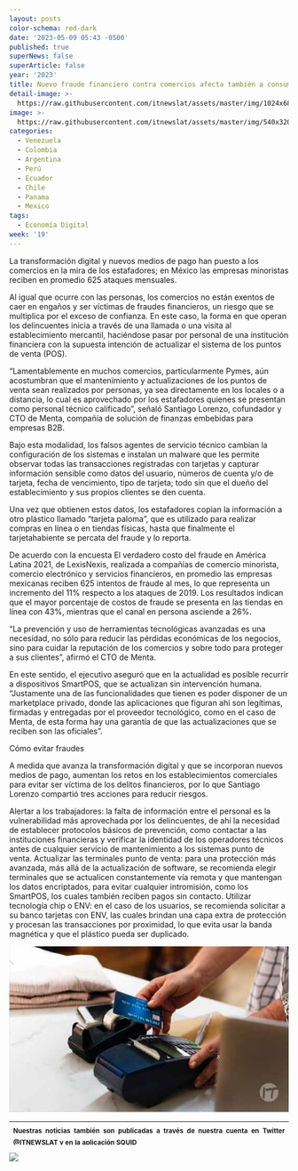 ```yaml
---
layout: posts
color-schema: red-dark
date: '2023-05-09 05:43 -0500'
published: true
superNews: false
superArticle: false
year: '2023'
title: Nuevo fraude financiero contra comercios afecta también a consumidores
detail-image: >-
  https://raw.githubusercontent.com/itnewslat/assets/master/img/1024x680/Punto-de-venta-g.jpg
image: >-
  https://raw.githubusercontent.com/itnewslat/assets/master/img/540x320/Punto-de-venta-p.jpg
categories:
  - Venezuela
  - Colombia
  - Argentina
  - Perú
  - Ecuador
  - Chile
  - Panama
  - Mexico
tags:
  - Economía Digital
week: '19'
---
```

La transformación digital y nuevos medios de pago han puesto a los comercios en la mira de los estafadores; en México las empresas minoristas reciben en promedio 625 ataques mensuales.
 
Al igual que ocurre con las personas, los comercios no están exentos de caer en engaños y ser víctimas de fraudes financieros, un riesgo que se multiplica por el exceso de confianza. En este caso, la forma en que operan los delincuentes inicia a través de una llamada o una visita al establecimiento mercantil, haciéndose pasar por personal de una institución financiera con la supuesta intención de actualizar el sistema de los puntos de venta (POS).
 
“Lamentablemente en muchos comercios, particularmente Pymes, aún acostumbran que el mantenimiento y actualizaciones de los puntos de venta sean realizados por personas, ya sea directamente en los locales o a distancia, lo cual es aprovechado por los estafadores quienes se presentan como personal técnico calificado”, señaló Santiago Lorenzo, cofundador y CTO de Menta, compañía de solución de finanzas embebidas para empresas B2B.
 
Bajo esta modalidad, los falsos agentes de servicio técnico cambian la configuración de los sistemas e instalan un malware que les permite observar todas las transacciones registradas con tarjetas y capturar información sensible como datos del usuario, números de cuenta y/o de tarjeta, fecha de vencimiento, tipo de tarjeta; todo sin que el dueño del establecimiento y sus propios clientes se den cuenta.
 
Una vez que obtienen estos datos, los estafadores copian la información a otro plástico llamado “tarjeta paloma”, que es utilizado para realizar compras en línea o en tiendas físicas, hasta que finalmente el tarjetahabiente se percata del fraude y lo reporta.
 
De acuerdo con la encuesta El verdadero costo del fraude en América Latina 2021, de LexisNexis, realizada a compañías de comercio minorista, comercio electrónico y servicios financieros, en promedio las empresas mexicanas reciben 625 intentos de fraude al mes, lo que representa un incremento del 11% respecto a los ataques de 2019. Los resultados indican que el mayor porcentaje de costos de fraude se presenta en las tiendas en línea con 43%, mientras que el canal en persona asciende a 26%.
 
“La prevención y uso de herramientas tecnológicas avanzadas es una necesidad, no sólo para reducir las pérdidas económicas de los negocios, sino para cuidar la reputación de los comercios y sobre todo para proteger a sus clientes”, afirmó el CTO de Menta.
 
En este sentido, el ejecutivo aseguró que en la actualidad es posible recurrir a dispositivos SmartPOS, que se actualizan sin intervención humana. “Justamente una de las funcionalidades que tienen es poder disponer de un marketplace privado, donde las aplicaciones que figuran ahí son legítimas, firmadas y entregadas por el proveedor tecnológico, como en el caso de Menta, de esta forma hay una garantía de que las actualizaciones que se reciben son las oficiales”.
 
Cómo evitar fraudes
 
A medida que avanza la transformación digital y que se incorporan nuevos medios de pago, aumentan los retos en los establecimientos comerciales para evitar ser víctima de los delitos financieros, por lo que Santiago Lorenzo compartió tres acciones para reducir riesgos.
 
Alertar a los trabajadores: la falta de información entre el personal es la vulnerabilidad más aprovechada por los delincuentes, de ahí la necesidad de establecer protocolos básicos de prevención, como contactar a las instituciones financieras y verificar la identidad de los operadores técnicos antes de cualquier servicio de mantenimiento a los sistemas punto de venta.
Actualizar las terminales punto de venta: para una protección más avanzada, más allá de la actualización de software, se recomienda elegir terminales que se actualicen constantemente vía remota y que mantengan los datos encriptados, para evitar cualquier intromisión, como los SmartPOS, los cuales también reciben pagos sin contacto.
Utilizar tecnología chip o ENV: en el caso de los usuarios, se recomienda solicitar a su banco tarjetas con ENV, las cuales brindan una capa extra de protección y procesan las transacciones por proximidad, lo que evita usar la banda magnética y que el plástico pueda ser duplicado.

![](https://raw.githubusercontent.com/itnewslat/assets/master/img/540x320/Punto-de-venta-p.jpg)

<table style="height: 42px;" width="569">
<tbody>
<tr>
<td style="text-align: justify;"><sub><strong>Nuestras noticias también son publicadas a través de nuestra cuenta en Twitter <a href="https://twitter.com/itnewslat?lang=es">@ITNEWSLAT</a> y en la aplicación <a href="https://squidapp.co/en/">SQUID</a></strong></sub></td>
</tr>
</tbody>
</table>
<img src="https://tracker.metricool.com/c3po.jpg?hash=56f88a41e39ab42c063cc51676587a04"/>
